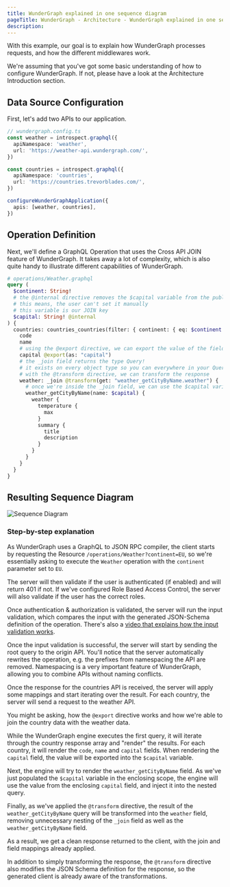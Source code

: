 ```yaml
---
title: WunderGraph explained in one sequence diagram
pageTitle: WunderGraph - Architecture - WunderGraph explained in one sequence diagram
description:
---
```


With this example, our goal is to explain how WunderGraph processes requests,
and how the different middlewares work.

We're assuming that you've got some basic understanding of how to configure WunderGraph.
If not, please have a look at the Architecture Introduction section.

## Data Source Configuration

First, let's add two APIs to our application.

```typescript
// wundergraph.config.ts
const weather = introspect.graphql({
  apiNamespace: 'weather',
  url: 'https://weather-api.wundergraph.com/',
})

const countries = introspect.graphql({
  apiNamespace: 'countries',
  url: 'https://countries.trevorblades.com/',
})

configureWunderGraphApplication({
  apis: [weather, countries],
})
```

## Operation Definition

Next, we'll define a GraphQL Operation that uses the Cross API JOIN feature of WunderGraph.
It takes away a lot of complexity,
which is also quite handy to illustrate different capabilities of WunderGraph.

```graphql
# operations/Weather.graphql
query (
  $continent: String!
  # the @internal directive removes the $capital variable from the public API
  # this means, the user can't set it manually
  # this variable is our JOIN key
  $capital: String! @internal
) {
  countries: countries_countries(filter: { continent: { eq: $continent } }) {
    code
    name
    # using the @export directive, we can export the value of the field `capital` into the JOIN key ($capital)
    capital @export(as: "capital")
    # the _join field returns the type Query!
    # it exists on every object type so you can everywhere in your Query documents
    # with the @transform directive, we can transform the response
    weather: _join @transform(get: "weather_getCityByName.weather") {
      # once we're inside the _join field, we can use the $capital variable to join the weather API
      weather_getCityByName(name: $capital) {
        weather {
          temperature {
            max
          }
          summary {
            title
            description
          }
        }
      }
    }
  }
}
```

## Resulting Sequence Diagram

![Sequence Diagram](/images/wundergraph_example_swimlanes.png)

### Step-by-step explanation

As WunderGraph uses a GraphQL to JSON RPC compiler,
the client starts by requesting the Resource `/operations/Weather?continent=EU`,
so we're essentially asking to execute the `Weather` operation with the `continent` parameter set to `EU`.

The server will then validate if the user is authenticated (if enabled) and will return 401 if not.
If we've configured Role Based Access Control, the server will also validate if the user has the correct roles.

Once authentication & authorization is validated,
the server will run the input validation,
which compares the input with the generated JSON-Schema definition of the operation.
There's also a [video that explains how the input validation works](https://www.youtube.com/watch?v=_TCU6da0GA8).

Once the input validation is successful,
the server will start by sending the root query to the origin API.
You'll notice that the server automatically rewrites the operation,
e.g. the prefixes from namespacing the API are removed.
Namespacing is a very important feature of WunderGraph,
allowing you to combine APIs without naming conflicts.

Once the response for the countries API is received,
the server will apply some mappings and start iterating over the result.
For each country, the server will send a request to the weather API.

You might be asking, how the `@export` directive works and how we're able to join the country data with the weather data.

While the WunderGraph engine executes the first query,
it will iterate through the country response array and "render" the results.
For each country,
it will render the `code`, `name` and `capital` fields.
When rendering the `capital` field,
the value will be exported into the `$capital` variable.

Next, the engine will try to render the `weather_getCityByName` field.
As we've just populated the `$capital` variable in the enclosing scope,
the engine will use the value from the enclosing `capital` field,
and inject it into the nested query.

Finally, as we've applied the `@transform` directive,
the result of the `weather_getCityByName` query will be transformed into the `weather` field,
removing unnecessary nesting of the `_join` field as well as the `weather_getCityByName` field.

As a result,
we get a clean response returned to the client,
with the join and field mappings already applied.

In addition to simply transforming the response,
the `@transform` directive also modifies the JSON Schema definition for the response,
so the generated client is already aware of the transformations.
